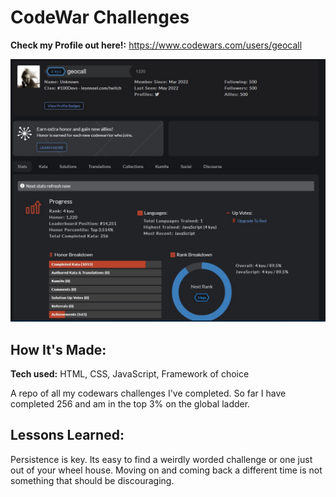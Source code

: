 # CodeWar Challenges

**Check my Profile out here!:** https://www.codewars.com/users/geocall

![alt tag](./codewars.jpg)

## How It's Made:

**Tech used:** HTML, CSS, JavaScript, Framework of choice

A repo of all my codewars challenges I've completed. So far I have completed 256 and am in the top 3% on the global ladder.


## Lessons Learned:

Persistence is key. Its easy to find a weirdly worded challenge or one just out of your wheel house. Moving on and coming back a different time is not something that should be discouraging. 

